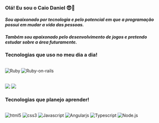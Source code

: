 ### Olá! Eu sou o Caio Daniel 😎🤙

##### Sou apaixonado por tecnologia e pelo potencial em que a programação possui em mudar a vida das pessoas.
##### Também sou apaixonado pelo desenvolvimento de jogos e pretendo estudar sobre a área futuramente.

### Tecnologias que uso no meu dia a dia!

<div><br>
<img aling="center" alt="Ruby" src="https://img.shields.io/badge/Ruby-CC342D?style=for-the-badge&logo=ruby&logoColor=white">
<img aling="center" alt="Ruby-on-rails" src="https://img.shields.io/badge/Ruby_on_Rails-CC0000?style=for-the-badge&logo=ruby-on-rails&logoColor=white">
</div>
<br>



<div><br>
<img height"180em" src="https://github-readme-stats.vercel.app/api?username=Caiodevs67&show_icons=true&theme=dracula">
<img height"180em" src="https://github-readme-stats.vercel.app/api/top-langs/?username=Caiodevs67&layout=compact&theme=dracula">
</div>


### Tecnologias que planejo aprender!

<div style="display: inline_block"><br>
<img aling="center" alt="html5" src="https://img.shields.io/badge/HTML5-E34F26?style=for-the-badge&logo=html5&logoColor=white">
<img aling="center" alt="css3" src="https://img.shields.io/badge/CSS3-1572B6?style=for-the-badge&logo=css3&logoColor=white">
<img aling="center" alt="Javascript" src="https://img.shields.io/badge/JavaScript-323330?style=for-the-badge&logo=javascript&logoColor=F7DF1E">
<img aling="center" alt="Angularjs" src="https://img.shields.io/badge/AngularJS-E23237?style=for-the-badge&logo=angularjs&logoColor=white">
<img aling="center" alt="Typescript" src="https://img.shields.io/badge/TypeScript-007ACC?style=for-the-badge&logo=typescript&logoColor=white">
<img aling="center" alt="Node.js" src="https://img.shields.io/badge/Node.js-43853D?style=for-the-badge&logo=node.js&logoColor=white">
</div>
